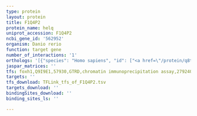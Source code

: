 ```yaml
---
type: protein
layout: protein
title: F1Q4P2
protein_name: helq
uniprot_accession: F1Q4P2
ncbi_gene_id: '562952'
organism: Danio rerio
function: target gene
number_of_interactions: '1'
orthologs: '[{"species": "Homo sapiens", "id": ["<a href=\"/protein/q8tdg4\">Q8TDG4</a>"]}, {"species": "Mus musculus", "id": ["<a href=\"/protein/q2vpa6\">Q2VPA6</a>"]}, {"species": "Rattus norvegicus", "id": ["<a href=\"/protein/e9pt19\">E9PT19</a>"]}, {"species": "Drosophila melanogaster", "id": ["<a href=\"/protein/q9vse2\">Q9VSE2</a>"]}, {"species": "Caenorhabditis elegans", "id": ["<a href=\"/protein/h2ky86\">H2KY86</a>"]}]'
jaspar_matrices: ''
tfs: foxh1,Q9I9E1,57930,GTRD,chromatin immunoprecipitation assay,27924024%5Buid%5D,No
targets: ''
tfs_download: TFLink_tfs_of_F1Q4P2.tsv
targets_download: ''
bindingSites_download: ''
binding_sites_ls: ''

---
```

